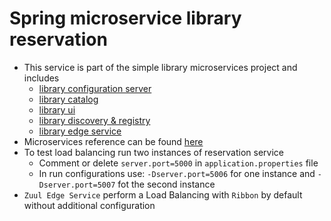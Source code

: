 # Spring microservice library reservation

* This service is part of the simple library microservices project and includes
  * [library configuration server](https://github.com/maurofokker/spring-microservices-library-config)
  * [library catalog](https://github.com/maurofokker/spring-microservices-library-catalog)
  * [library ui](https://github.com/maurofokker/spring-microservices-library-ui)
  * [library discovery & registry](https://github.com/maurofokker/spring-microservices-library-registry)
  * [library edge service](https://github.com/maurofokker/spring-microservices-library-edge)
* Microservices reference can be found [here](https://github.com/maurofokker/microservices-demo)
* To test load balancing run two instances of reservation service
  * Comment or delete `server.port=5000` in `application.properties` file
  * In run configurations use: `-Dserver.port=5006` for one instance and `-Dserver.port=5007` fot the second instance
* `Zuul Edge Service` perform a Load Balancing with `Ribbon` by default without additional configuration 